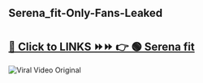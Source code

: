 
 ## Serena_fit-Only-Fans-Leaked

# <h2><a href="https://clipsfans.com/Serena_fit&ref=git">🔗 Click to LINKS ⏩⏩ 👉 🟢 Serena fit </a></h2>

<a href="https://clipsfans.com/Serena_fit&ref=git" rel="nofollow" data-target="animated-image.originalLink"><img src="https://i.ibb.co.com/xMMVF88/686577567.gif" alt="Viral Video Original" style="max-width: 100%; display: inline-block;" data-target="animated-image.originalImage"></a>
